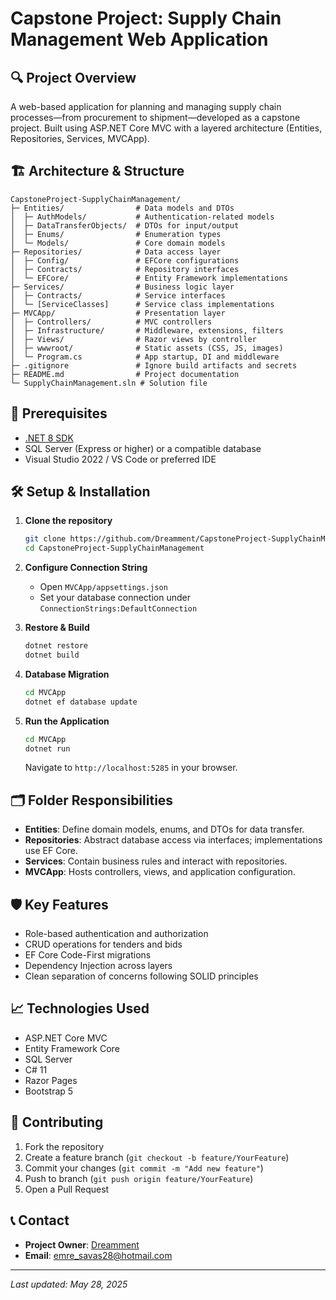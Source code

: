 ﻿# Capstone Project: Supply Chain Management Web Application

## 🔍 Project Overview

A web-based application for planning and managing supply chain processes—from procurement to shipment—developed as a capstone project. Built using ASP.NET Core MVC with a layered architecture (Entities, Repositories, Services, MVCApp).

## 🏗️ Architecture & Structure

```
CapstoneProject-SupplyChainManagement/
├─ Entities/                # Data models and DTOs
│  ├─ AuthModels/           # Authentication-related models
│  ├─ DataTransferObjects/  # DTOs for input/output
│  ├─ Enums/                # Enumeration types
│  └─ Models/               # Core domain models
├─ Repositories/            # Data access layer
│  ├─ Config/               # EFCore configurations
│  ├─ Contracts/            # Repository interfaces
│  └─ EFCore/               # Entity Framework implementations
├─ Services/                # Business logic layer
│  ├─ Contracts/            # Service interfaces
│  └─ [ServiceClasses]      # Service class implementations
├─ MVCApp/                  # Presentation layer
│  ├─ Controllers/          # MVC controllers
│  ├─ Infrastructure/       # Middleware, extensions, filters
│  ├─ Views/                # Razor views by controller
│  ├─ wwwroot/              # Static assets (CSS, JS, images)
│  └─ Program.cs            # App startup, DI and middleware
├─ .gitignore               # Ignore build artifacts and secrets
├─ README.md                # Project documentation
└─ SupplyChainManagement.sln # Solution file
```

## 🚀 Prerequisites

* [.NET 8 SDK](https://dotnet.microsoft.com/en-us/download/dotnet/8.0)
* SQL Server (Express or higher) or a compatible database
* Visual Studio 2022 / VS Code or preferred IDE

## 🛠️ Setup & Installation

1. **Clone the repository**

   ```bash
   git clone https://github.com/Dreamment/CapstoneProject-SupplyChainManagement.git
   cd CapstoneProject-SupplyChainManagement
   ```

2. **Configure Connection String**

   * Open `MVCApp/appsettings.json`
   * Set your database connection under `ConnectionStrings:DefaultConnection`

3. **Restore & Build**

   ```bash
   dotnet restore
   dotnet build
   ```

4. **Database Migration**

   ```bash
   cd MVCApp
   dotnet ef database update
   ```

5. **Run the Application**

   ```bash
   cd MVCApp
   dotnet run
   ```

   Navigate to `http://localhost:5285` in your browser.

## 🗂️ Folder Responsibilities

* **Entities**: Define domain models, enums, and DTOs for data transfer.
* **Repositories**: Abstract database access via interfaces; implementations use EF Core.
* **Services**: Contain business rules and interact with repositories.
* **MVCApp**: Hosts controllers, views, and application configuration.

## 🛡️ Key Features

* Role-based authentication and authorization
* CRUD operations for tenders and bids
* EF Core Code-First migrations
* Dependency Injection across layers
* Clean separation of concerns following SOLID principles

## 📈 Technologies Used

* ASP.NET Core MVC
* Entity Framework Core
* SQL Server
* C# 11
* Razor Pages
* Bootstrap 5

## 🤝 Contributing

1. Fork the repository
2. Create a feature branch (`git checkout -b feature/YourFeature`)
3. Commit your changes (`git commit -m "Add new feature"`)
4. Push to branch (`git push origin feature/YourFeature`)
5. Open a Pull Request

## 📞 Contact

* **Project Owner**: [Dreamment](https://github.com/Dreamment)
* **Email**: [emre_savas28@hotmail.com](mailto:emre_savas28@hotmail.com)

---

*Last updated: May 28, 2025*
